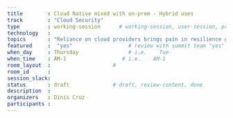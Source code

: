 ```yaml
---
title        : Cloud Native mixed with on-prem - Hybrid uses
track        : "Cloud Security"
type         : working-session      # working-session, user-session, product-session
technology   :
topics       : "Reliance on cloud providers brings pain in resilience goals" # for example ["GDPR"]
featured     :  "yes"                  # review with summit team "yes"
when_day     : Thursday                # i.e.    Tue
when_time    : AM-1                  # i.e.    AM-1
room_layout  :                    #
room_id      :
session_slack: 
status       : draft              # draft, review-content, done
description  :
organizers   : Dinis Cruz
participants :
---
```



<!--(add intro)

## WHY

(...)

## What

(...)

## Outcomes

(...)

## References

(...)


## Previous-->
